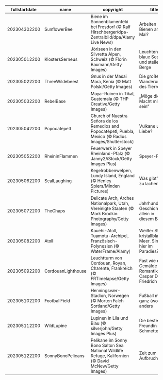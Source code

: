 |fullstartdate|name|copyright|title|image|
|--|--|--|--|--|
202304302200|SunflowerBee|Biene im Sonnenblumenfeld bei Fresdorf (© Ralf Hirschberger/dpa-Zentralbild/dpa/Alamy Live News)|Arbeiten Bienen am 1. Mai?|![](/de-DE/2023/05/202304302200SunflowerBee.jpg)|
202305012200|KlostersSerneus|Jöriseen in den Silvretta Alpen, Schweiz (© Florin Baumann/Getty Images)|Leuchtend blaue Seen und steile Berge|![](/de-DE/2023/05/202305012200KlostersSerneus.jpg)|
202305022200|ThreeWildebeest|Gnus in der Masai Mara, Kenia (© Matt Polski/Getty Images)|Die große Wanderung des Tierreichs|![](/de-DE/2023/05/202305022200ThreeWildebeest.jpg)|
202305032200|RebelBase|Maya-Ruinen in Tikal, Guatemala  (© THP Creative/Getty Images)|„Möge die Macht mit dir sein”|![](/de-DE/2023/05/202305032200RebelBase.jpg)|
202305042200|Popocatepetl|Church of Nuestra Señora de los Remedios and Popocatépetl, Puebla, Mexico (© Radius Images/Shutterstock)|Vulkane und Liebe?|![](/de-DE/2023/05/202305042200Popocatepetl.jpg)|
202305052200|RheininFlammen|Feuerwerk in Speyer Rheinland-Pfalz (© Janny2/iStock/Getty Images Plus)|Speyer-Feier|![](/de-DE/2023/05/202305052200RheininFlammen.jpg)|
202305062200|SealLaughing|Kegelrobbenwelpen, Lundy Island, England (© Henley Spiers/Minden Pictures)|Was gibt's da zu lachen?|![](/de-DE/2023/05/202305062200SealLaughing.jpg)|
202305072200|TheChaps|Delicate Arch, Arches Nationalpark, Utah, Vereinigte Staaten (© Mark Brodkin Photography/Getty Images)|Jahrhunderte Geschichte allein in diesem Bogen|![](/de-DE/2023/05/202305072200TheChaps.jpg)|
202305082200|Atoll|Kauehi-Atoll, Tuamotu-Archipel, Französisch-Polynesien (© WaterFrame/Alamy)|Weißer Strand, kristallblaues Meer. Sind wir hier im Paradies?|![](/de-DE/2023/05/202305082200Atoll.jpg)|
202305092200|CordouanLighthouse|Leuchtturm von Cordouan, Royan, Charente, Frankreich (© FRTimelapse/Getty Images)|Fast wie ein Gemälde der Romantik von Caspar David Friedrich|![](/de-DE/2023/05/202305092200CordouanLighthouse.jpg)|
202305102200|FootballField|Henningsvær-Stadion, Norwegen (© Morten Falch Sortland/Getty Images)|Fußball mal ganz (wo) anders|![](/de-DE/2023/05/202305102200FootballField.jpg)|
202305112200|WildLupine|Lupinen in Lila und Blau (© silverjohn/Getty Images Plus)|Die beste Freundin des Schmetterlings|![](/de-DE/2023/05/202305112200WildLupine.jpg)|
202305122200|SonnyBonoPelicans|Pelikane im Sonny Bono Salton Sea National Wildlife Refuge, Kalifornien (© David McNew/Getty Images)|Zeit zum Aufbruch|![](/de-DE/2023/05/202305122200SonnyBonoPelicans.jpg)|
